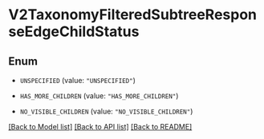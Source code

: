 # V2TaxonomyFilteredSubtreeResponseEdgeChildStatus

## Enum


* `UNSPECIFIED` (value: `"UNSPECIFIED"`)

* `HAS_MORE_CHILDREN` (value: `"HAS_MORE_CHILDREN"`)

* `NO_VISIBLE_CHILDREN` (value: `"NO_VISIBLE_CHILDREN"`)


[[Back to Model list]](../README.md#documentation-for-models) [[Back to API list]](../README.md#documentation-for-api-endpoints) [[Back to README]](../README.md)


